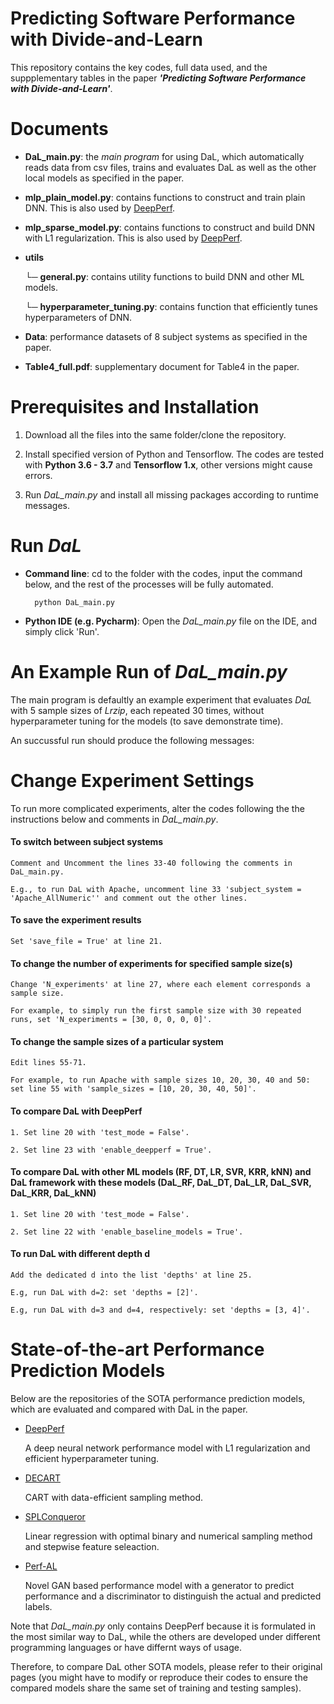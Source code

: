 # Predicting Software Performance with Divide-and-Learn
This repository contains the key codes, full data used, and the suppplementary tables in the paper **_'Predicting Software Performance with Divide-and-Learn'_**.

# Documents

- **DaL_main.py**: 
the *main program* for using DaL, which automatically reads data from csv files, trains and evaluates DaL as well as the other local models as specified in the paper.

- **mlp_plain_model.py**:
contains functions to construct and train plain DNN. This is also used by [DeepPerf](https://github.com/DeepPerf/DeepPerf).
    
- **mlp_sparse_model.py**:
contains functions to construct and build DNN with L1 regularization. This is also used by [DeepPerf](https://github.com/DeepPerf/DeepPerf).

- **utils**

    └─ **general.py**:
    contains utility functions to build DNN and other ML models.
    
    └─ **hyperparameter_tuning.py**:
    contains function that efficiently tunes hyperparameters of DNN.
    

- **Data**:
performance datasets of 8 subject systems as specified in the paper.

- **Table4_full.pdf**:
supplementary document for Table4 in the paper.

# Prerequisites and Installation
1. Download all the files into the same folder/clone the repository.

2. Install specified version of Python and Tensorflow. 
The codes are tested with **Python 3.6 - 3.7** and **Tensorflow 1.x**, other versions might cause errors.

3. Run *DaL_main.py* and install all missing packages according to runtime messages.


# Run *DaL*

- **Command line**: cd to the folder with the codes, input the command below, and the rest of the processes will be fully automated.

        python DaL_main.py
        
- **Python IDE (e.g. Pycharm)**: Open the *DaL_main.py* file on the IDE, and simply click 'Run'.


# An Example Run of *DaL_main.py* 
The main program is defaultly an example experiment that evaluates *DaL* with 5 sample sizes of *Lrzip*, each repeated 30 times, without hyperparameter tuning for the models (to save demonstrate time).

An succussful run should produce the following messages: 


# Change Experiment Settings
To run more complicated experiments, alter the codes following the the instructions below and comments in *DaL_main.py*.

#### To switch between subject systems
    Comment and Uncomment the lines 33-40 following the comments in DaL_main.py.

    E.g., to run DaL with Apache, uncomment line 33 'subject_system = 'Apache_AllNumeric'' and comment out the other lines.


#### To save the experiment results
    Set 'save_file = True' at line 21.


#### To change the number of experiments for specified sample size(s)
    Change 'N_experiments' at line 27, where each element corresponds a sample size. 

    For example, to simply run the first sample size with 30 repeated runs, set 'N_experiments = [30, 0, 0, 0, 0]'.

#### To change the sample sizes of a particular system
    Edit lines 55-71.

    For example, to run Apache with sample sizes 10, 20, 30, 40 and 50: set line 55 with 'sample_sizes = [10, 20, 30, 40, 50]'.


#### To compare DaL with DeepPerf
    1. Set line 20 with 'test_mode = False'.

    2. Set line 23 with 'enable_deepperf = True'.


#### To compare DaL with other ML models (RF, DT, LR, SVR, KRR, kNN) and DaL framework with these models (DaL_RF, DaL_DT, DaL_LR, DaL_SVR, DaL_KRR, DaL_kNN)
    1. Set line 20 with 'test_mode = False'.

    2. Set line 22 with 'enable_baseline_models = True'.


#### To run DaL with different depth d
    Add the dedicated d into the list 'depths' at line 25.
    
    E.g, run DaL with d=2: set 'depths = [2]'.

    E.g, run DaL with d=3 and d=4, respectively: set 'depths = [3, 4]'.


# State-of-the-art Performance Prediction Models
Below are the repositories of the SOTA performance prediction models, which are evaluated and compared with DaL in the paper. 

- [DeepPerf](https://github.com/DeepPerf/DeepPerf)

    A deep neural network performance model with L1 regularization and efficient hyperparameter tuning.

- [DECART](https://github.com/jmguo/DECART)

    CART with data-efficient sampling method.

- [SPLConqueror](https://github.com/se-sic/SPLConqueror)

    Linear regression with optimal binary and numerical sampling method and stepwise feature seleaction.

- [Perf-AL](https://github.com/GANPerf/GANPerf)

    Novel GAN based performance model with a generator to predict performance and a discriminator to distinguish the actual and predicted labels.
    


Note that *DaL_main.py* only contains DeepPerf because it is formulated in the most similar way to DaL, while the others are developed under different programming languages or have differnt ways of usage. 

Therefore, to compare DaL other SOTA models, please refer to their original pages (you might have to modify or reproduce their codes to ensure the compared models share the same set of training and testing samples).
